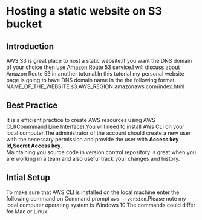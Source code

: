 # Hosting a static website on S3 bucket

## Introduction
AWS S3 is great place to host a static website.If you want the DNS domain of your choice then use [Amazon Route 53](https://aws.amazon.com/route53/) service.I will discuss about Amazon Route 53 in another tutorial.In this tutorial my personal website page is going to have DNS domain name in the the following format.<br>
NAME_OF_THE_WEBSITE.s3.AWS_REGION.amazonaws.com/index.html


## Best Practice
It is a efficient practice to create AWS resources using AWS CLI(Commmand Line Interface).You will need to install AWs CLI on your local computer.The administrator of the account should create a new user with the necessary permission and provide the user with <b>Access key Id,Secret Access key</b>.<br>
Maintaining you source code in version control repository is great when you are working in a team and also useful track your changes and history.

## Intial Setup
To make sure that AWS CLI is installed on the local machine enter the following command on Command prompt `aws --version`.Please note my local computer operating system is Windows 10.The commands could differ for Mac or Linux.










